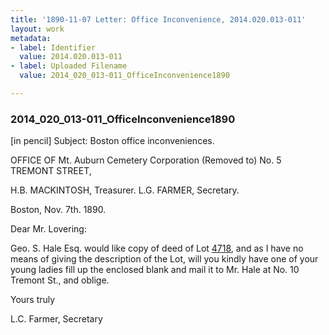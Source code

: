 ```yaml
---
title: '1890-11-07 Letter: Office Inconvenience, 2014.020.013-011'
layout: work
metadata:
- label: Identifier
  value: 2014.020.013-011
- label: Uploaded Filename
  value: 2014_020_013-011_OfficeInconvenience1890

---
```

<div class="pages">
<div id="page-1751995">
<h3><a name="page-1751995">2014_020_013-011_OfficeInconvenience1890</a></h3>
<div class="page-content">
<p>[in pencil] Subject: Boston office inconveniences.</p>
<p>OFFICE OF<span class='line-break'> </span>Mt. Auburn Cemetery Corporation<span class='line-break'> </span>(Removed to) No. 5 TREMONT STREET,</p>
<p>H.B. MACKINTOSH, Treasurer.<span class='line-break'> </span>L.G. FARMER, Secretary.</p>
<p>Boston, Nov. 7th. 1890.</p>
<p>Dear Mr. Lovering:</p>
<p>Geo. S. Hale<span class='line-break'> </span>Esq. would like copy of deed<span class='line-break'> </span>of Lot <u>4718</u>, and as I have<span class='line-break'> </span>no means of giving the description<span class='line-break'> </span>of the Lot, will you kindly have<span class='line-break'> </span>one of your young ladies fill up <span class='line-break'> </span>the enclosed blank and mail<span class='line-break'> </span>it to Mr. Hale at No. 10 Tremont<span class='line-break'> </span>St., and oblige.</p>
<p>Yours truly</p>
<p>L.C. Farmer,<span class='line-break'> </span>Secretary</p>
</div>
</div>
<br />
</div>
